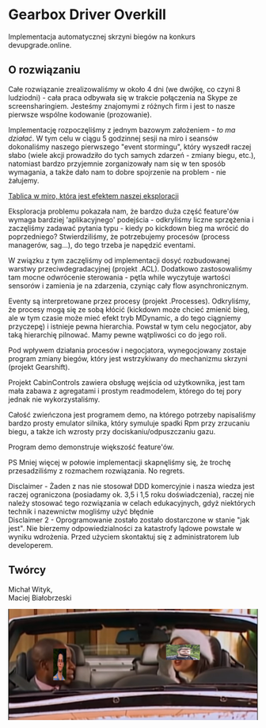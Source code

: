 # Gearbox Driver Overkill
Implementacja automatycznej skrzyni biegów na konkurs devupgrade.online.

## O rozwiązaniu
Całe rozwiązanie zrealizowaliśmy w około 4 dni (we dwójkę, co czyni 8 ludziodni) - cała praca odbywała się w trakcie połączenia na Skype ze screensharingiem. Jesteśmy znajomymi z różnych firm i jest to nasze pierwsze wspólne kodowanie (prozowanie). 

Implementację rozpoczęliśmy z jednym bazowym założeniem - *to ma działać*.
W tym celu w ciągu 5 godzinnej sesji na miro i seansów dokonaliśmy naszego pierwszego "event stormingu", który wyszedł raczej słabo (wiele akcji prowadziło do tych samych zdarzeń - zmiany biegu, etc.), natomiast bardzo przyjemnie zorganizowały nam się w ten sposób wymagania, a także dało nam to dobre spojrzenie na problem - nie żałujemy.

[Tablica w miro, która jest efektem naszej eksploracji](https://miro.com/app/board/o9J_kstqgEU=/)

Eksploracja problemu pokazała nam, że bardzo duża część feature'ów wymaga bardziej 'aplikacyjnego' podejścia - odkryliśmy liczne sprzężenia i zaczęliśmy zadawać pytania typu - kiedy po kickdown bieg ma wrócić do poprzedniego? Stwierdziliśmy, że potrzebujemy procesów (process managerów, sag...), do tego trzeba je napędzić eventami.

W związku z tym zaczęliśmy od implementacji dosyć rozbudowanej warstwy przeciwdegradacyjnej (projekt .ACL). Dodatkowo zastosowaliśmy tam mocne odwrócenie sterowania - pętla while wyczytuje wartości sensorów i zamienia je na zdarzenia, czyniąc cały flow asynchronicznym.

Eventy są interpretowane przez procesy (projekt .Processes). Odkryliśmy, że procesy mogą się ze sobą kłócić (kickdown może chcieć zmienić bieg, ale w tym czasie może mieć efekt tryb MDynamic, a do tego ciągniemy przyczepę) i istnieje pewna hierarchia. Powstał w tym celu negocjator, aby taką hierarchię pilnować. Mamy pewne wątpliwości co do jego roli.

Pod wpływem działania procesów i negocjatora, wynegocjowany zostaje program zmiany biegów, który jest wstrzykiwany do mechanizmu skrzyni (projekt Gearshift).

Projekt CabinControls zawiera obsługę wejścia od użytkownika, jest tam mała zabawa z agregatami i prostym readmodelem, którego do tej pory jednak nie wykorzystaliśmy.

Całość zwieńczona jest programem demo, na którego potrzeby napisaliśmy bardzo prosty emulator silnika, który symuluje spadki Rpm przy zrzucaniu biegu, a także ich wzrosty przy dociskaniu/odpuszczaniu gazu.

Program demo demonstruje większość feature'ów.

PS Mniej więcej w połowie implementacji skapnęliśmy się, że trochę przesadziliśmy z rozmachem rozwiązania. No regrets.

Disclaimer - Żaden z nas nie stosował DDD komercyjnie i nasza wiedza jest raczej ograniczona (posiadamy ok. 3,5 i 1,5 roku doświadczenia), raczej nie należy stosować tego rozwiązania w celach edukacyjnych, gdyż niektórych technik i nazewnictw mogliśmy użyć błędnie  
Disclaimer 2 - Oprogramowanie zostało zostało dostarczone w stanie "jak jest". Nie bierzemy odpowiedzialności za katastrofy lądowe powstałe w wyniku wdrożenia. Przed użyciem skontaktuj się z administratorem lub developerem.

## Twórcy
Michał Wityk,  
Maciej Białobrzeski

![](gearbox_meme.png)
